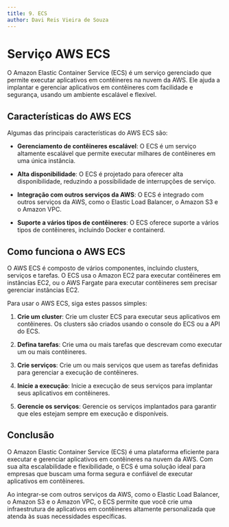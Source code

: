 ```yaml
---
title: 9. ECS
author: Davi Reis Vieira de Souza
---
```


# Serviço AWS ECS

O Amazon Elastic Container Service (ECS) é um serviço gerenciado que permite executar aplicativos em contêineres na nuvem da AWS. Ele ajuda a implantar e gerenciar aplicativos em contêineres com facilidade e segurança, usando um ambiente escalável e flexível.

## Características do AWS ECS

Algumas das principais características do AWS ECS são:

- **Gerenciamento de contêineres escalável**: O ECS é um serviço altamente escalável que permite executar milhares de contêineres em uma única instância.

- **Alta disponibilidade**: O ECS é projetado para oferecer alta disponibilidade, reduzindo a possibilidade de interrupções de serviço.

- **Integração com outros serviços da AWS**: O ECS é integrado com outros serviços da AWS, como o Elastic Load Balancer, o Amazon S3 e o Amazon VPC.

- **Suporte a vários tipos de contêineres**: O ECS oferece suporte a vários tipos de contêineres, incluindo Docker e containerd.

## Como funciona o AWS ECS

O AWS ECS é composto de vários componentes, incluindo clusters, serviços e tarefas. O ECS usa o Amazon EC2 para executar contêineres em instâncias EC2, ou o AWS Fargate para executar contêineres sem precisar gerenciar instâncias EC2.

Para usar o AWS ECS, siga estes passos simples:

1. **Crie um cluster**: Crie um cluster ECS para executar seus aplicativos em contêineres. Os clusters são criados usando o console do ECS ou a API do ECS.

2. **Defina tarefas**: Crie uma ou mais tarefas que descrevam como executar um ou mais contêineres.

3. **Crie serviços**: Crie um ou mais serviços que usem as tarefas definidas para gerenciar a execução de contêineres.

4. **Inicie a execução**: Inicie a execução de seus serviços para implantar seus aplicativos em contêineres.

5. **Gerencie os serviços**: Gerencie os serviços implantados para garantir que eles estejam sempre em execução e disponíveis.

## Conclusão

O Amazon Elastic Container Service (ECS) é uma plataforma eficiente para executar e gerenciar aplicativos em contêineres na nuvem da AWS. Com sua alta escalabilidade e flexibilidade, o ECS é uma solução ideal para empresas que buscam uma forma segura e confiável de executar aplicativos em contêineres.

Ao integrar-se com outros serviços da AWS, como o Elastic Load Balancer, o Amazon S3 e o Amazon VPC, o ECS permite que você crie uma infraestrutura de aplicativos em contêineres altamente personalizada que atenda às suas necessidades específicas.
